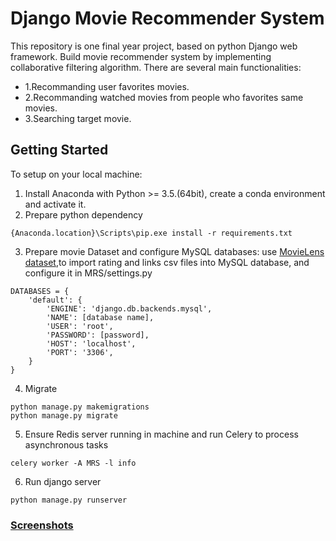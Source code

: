 # Django Movie Recommender System
This repository is one final year project, based on python Django web framework. Build movie recommender system by implementing collaborative filtering algorithm.
There are several main functionalities:
 - 1.Recommanding user favorites movies.
 - 2.Recommanding watched movies from people who favorites same movies.
 - 3.Searching target movie.

## Getting Started
To setup on your local machine:
1. Install Anaconda with Python >= 3.5.(64bit), create a conda environment and activate it.
2. Prepare python dependency
```
{Anaconda.location}\Scripts\pip.exe install -r requirements.txt
```
3. Prepare movie Dataset and configure MySQL databases:
use [MovieLens dataset](https://grouplens.org/datasets/movielens/),to import rating and links csv files into MySQL database, and configure it in MRS/settings.py
```
DATABASES = {
    'default': {
        'ENGINE': 'django.db.backends.mysql',
        'NAME': [database name],
        'USER': 'root',
        'PASSWORD': [password],
        'HOST': 'localhost',
        'PORT': '3306',
    }
}
```
4. Migrate
```
python manage.py makemigrations
python manage.py migrate
```
5. Ensure Redis server running in machine and run Celery to process asynchronous tasks
```
celery worker -A MRS -l info
```
6. Run django server
```
python manage.py runserver
```

###  [Screenshots](https://github.com/Onewon/Movie_Recommender_System/screenshots)